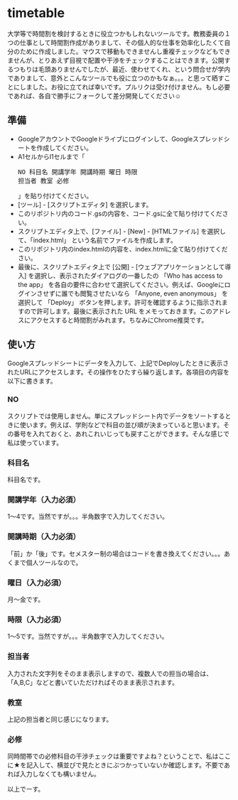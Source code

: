 # timetable
大学等で時間割を検討するときに役立つかもしれないツールです。教務委員の１つの仕事として時間割作成がありまして、その個人的な仕事を効率化したくて自分のために作成しました。マウスで移動もできませんし重複チェックなどもできませんが、とりあえず目視で配置や干渉をチェックすることはできます。公開するつもりは毛頭ありませんでしたが、最近、使わせてくれ、という問合せが学内でありまして、意外とこんなツールでも役に立つのかもなぁ。。。と思って晒すことにしました。お役に立てれば幸いです。プルリクは受け付けません。もし必要であれば、各自で勝手にフォークして差分開発してください☺️

## 準備
- GoogleアカウントでGoogleドライブにログインして、Googleスプレッドシートを作成してください。
- A1セルからI1セルまで「<pre>NO	科目名	開講学年	開講時期	曜日	時限	担当者	教室	必修</pre>」を貼り付けてください。　
- [ツール] - [スクリプトエディタ] を選択します。
- このリポジトリ内のコード.gsの内容を、コード.gsに全て貼り付けてください。
- スクリプトエディタ上で、[ファイル] - [New] - [HTMLファイル] を選択して、「index.html」 という名前でファイルを作成します。
- このリポジトリ内のindex.htmlの内容を、index.htmlに全て貼り付けてください。
- 最後に、スクリプトエディタ上で [公開] - [ウェブアプリケーションとして導入] を選択し、表示されたダイアログの一番したの 「Who has access to the app」 を各自の要件に合わせて選択してください。例えば、Googleにログインさせずに誰でも閲覧させたいなら 「Anyone, even anonymous」 を選択して 「Deploy」 ボタンを押します。許可を確認するように指示されますので許可します。最後に表示された URL をメモっておきます。このアドレスにアクセスすると時間割がみれます。ちなみにChrome推奨です。

## 使い方
Googleスプレッドシートにデータを入力して、上記でDeployしたときに表示されたURLにアクセスします。その操作をひたすら繰り返します。各項目の内容を以下に書きます。

### NO
スクリプトでは使用しません。単にスプレッドシート内でデータをソートするときに使います。例えば、学則などで科目の並び順が決まっていると思います。その番号を入れておくと、あれこれいじっても戻すことができます。そんな感じで私は使っています。

### 科目名
科目名です。

### 開講学年（入力必須）
1〜4です。当然ですが。。。半角数字で入力してください。

### 開講時期（入力必須）
「前」か「後」です。セメスター制の場合はコードを書き換えてください。。。あくまで個人ツールなので。

### 曜日（入力必須）
月〜金です。

### 時限（入力必須）
1〜5です。当然ですが。。。半角数字で入力してください。

### 担当者
入力された文字列をそのまま表示しますので、複数人での担当の場合は、「A,B,C」などと書いていただければそのまま表示されます。

### 教室
上記の担当者と同じ感じになります。

### 必修
同時間帯での必修科目の干渉チェックは重要ですよね？ということで、私はここに★を記入して、横並びで見たときにぶつかっていないか確認します。不要であれば入力しなくても構いません。

以上でーす。


